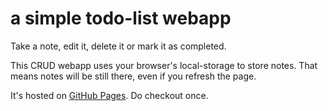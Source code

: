 # a simple todo-list webapp

Take a note, edit it, delete it or mark it as completed.

This CRUD webapp uses your browser's local-storage to store notes. That means notes will be still there, even if you refresh the page.

It's hosted on [GitHub Pages](https://wttc-nitr.github.io/todo-list-webapp/).
Do checkout once.
